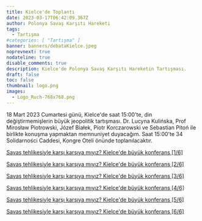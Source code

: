 ```yaml
---
title: Kielce'de Toplantı
date: 2023-03-17T06:42:09.367Z
author: Polonya Savaş Karşıtı Hareketi
tags:
  - Tartışma
#categories: [ "Tartışma" ]
banner: banners/debataKielce.jpeg
noprevnext: true
nodateline: true
disable_comments: true
description: Kielce'de Polonya Savaş Karşıtı Hareketin Tartışması.
draft: false
toc: false
thumbnail: logo.png
images:
  - Logo_Ruch-768x768.png
---
```


18 Mart 2023 Cumartesi günü, Kielce'de saat 15:00'te, din değiştirmemişlerin büyük jeopolitik tartışması. Dr. Lucyna Kulińska, Prof Mirosław Piotrowski, Józef Białek, Piotr Korczarowski ve Sebastian Pitoń ile birlikte konuşma yapmaktan memnuniyet duyacağım. Saat 15:00'te 34 Solidarności Caddesi, Kongre Oteli önünde toplanılacaktır.

[Savaş tehlikesiyle karşı karşıya mıyız? Kielce'de büyük konferans [1/6]](https://www.youtube.com/watch?v=tQMwfJ_-KWE "Savaş tehlikesiyle karşı karşıya mıyız? Kielce'de büyük konferans [1/6]")

[Savaş tehlikesiyle karşı karşıya mıyız? Kielce'de büyük konferans [2/6]](https://www.youtube.com/watch?v=4iCzgZ98NtQ "Savaş tehlikesiyle karşı karşıya mıyız? Kielce'de büyük konferans [2/6]")

[Savaş tehlikesiyle karşı karşıya mıyız? Kielce'de büyük konferans [3/6]](https://www.youtube.com/watch?v=KgMXF0FU6Jw "Savaş tehlikesiyle karşı karşıya mıyız? Kielce'de büyük konferans [3/6]")

[Savaş tehlikesiyle karşı karşıya mıyız? Kielce'de büyük konferans [4/6]](https://www.youtube.com/watch?v=13lwYpm-uno "Savaş tehlikesiyle karşı karşıya mıyız? Kielce'de büyük konferans [4/6]")

[Savaş tehlikesiyle karşı karşıya mıyız? Kielce'de büyük konferans [5/6]](https://www.youtube.com/watch?v=_7PMONnDBLE "Savaş tehlikesiyle karşı karşıya mıyız? Kielce'de büyük konferans [5/6]")

[Savaş tehlikesiyle karşı karşıya mıyız? Kielce'de büyük konferans [6/6]](hhttps://www.youtube.com/watch?v=4V4MpXF36q0 "Savaş tehlikesiyle karşı karşıya mıyız? Kielce'de büyük konferans [6/6]")
